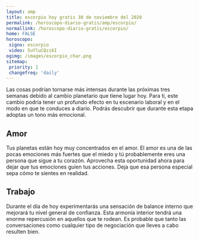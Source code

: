 ```yaml
---
layout: amp
title: escorpio hoy gratis 30 de noviembre del 2020 
permalink: /horoscopo-diario-gratis/amp/escorpio/
normallink: /horoscopo-diario-gratis/escorpio/
home: FALSE
horoscopo:
 signo: escorpio
 video: 5uYluCQzi6I
ogimg: /images/escorpio_char.png
sitemap:
 priority: 1
 changefreq: 'daily'
---
```



Las cosas podrían tornarse más intensas durante las próximas tres semanas debido al cambio planetario que tiene lugar hoy. Para ti, este cambio podría tener un profundo efecto en tu escenario laboral y en el modo en que te conduces a diario. Podrás descubrir que durante esta etapa adoptas un tono más emocional.

## Amor

Tus planetas están hoy muy concentrados en el amor. El amor es una de las pocas emociones más fuertes que el miedo y tú probablemente eres una persona que sigue a tu corazón. Aprovecha esta oportunidad ahora para dejar que tus emociones guíen tus acciones. Deja que esa persona especial sepa cómo te sientes en realidad.

## Trabajo

Durante el día de hoy experimentarás una sensación de balance interno que mejorará tu nivel general de confianza. Esta armonía interior tendrá una enorme repercusión en aquellos que te rodean. Es probable que tanto las conversaciones como cualquier tipo de negociación que lleves a cabo resulten bien.